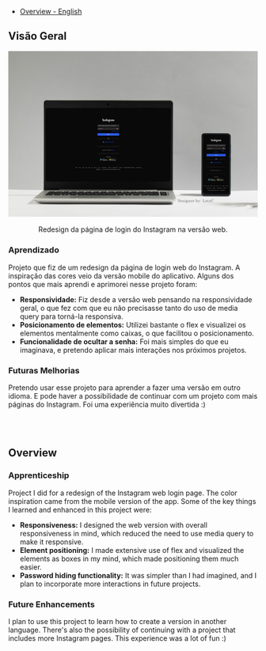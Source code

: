 - [Overview - English](#overview)


## Visão Geral
<img src="./imgs/cover.jpg">

<p align="center">Redesign da página de login do Instagram na versão web.</p>

### Aprendizado
Projeto que fiz de um redesign da página de login web do Instagram. A inspiração das cores veio da versão mobile do aplicativo. Alguns dos pontos que mais aprendi e aprimorei nesse projeto foram:
* **Responsividade:** Fiz desde a versão web pensando na responsividade geral, o que fez com que eu não precisasse tanto do uso de media query para torná-la responsiva.
* **Posicionamento de elementos:** Utilizei bastante o flex e visualizei os elementos mentalmente como caixas, o que facilitou o posicionamento.
* **Funcionalidade de ocultar a senha:** Foi mais simples do que eu imaginava, e pretendo aplicar mais interações nos próximos projetos.

### Futuras Melhorias
Pretendo usar esse projeto para aprender a fazer uma versão em outro idioma. E pode haver a possibilidade de continuar com um projeto com mais páginas do Instagram. Foi uma experiência muito divertida :)

<br><br>

## Overview

### Apprenticeship
Project I did for a redesign of the Instagram web login page. The color inspiration came from the mobile version of the app. Some of the key things I learned and enhanced in this project were:
* **Responsiveness:** I designed the web version with overall responsiveness in mind, which reduced the need to use media query to make it responsive.
* **Element positioning:** I made extensive use of flex and visualized the elements as boxes in my mind, which made positioning them much easier.
* **Password hiding functionality:** It was simpler than I had imagined, and I plan to incorporate more interactions in future projects.

### Future Enhancements
I plan to use this project to learn how to create a version in another language. There's also the possibility of continuing with a project that includes more Instagram pages. This experience was a lot of fun :)
